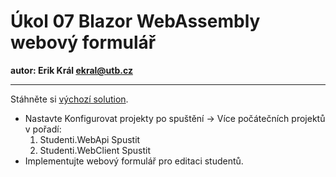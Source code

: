 # Úkol 07 Blazor WebAssembly webový formulář

**autor: Erik Král ekral@utb.cz**

---

Stáhněte si [výchozí solution](https://download-directory.github.io/?url=https%3A%2F%2Fgithub.com%2Fekral%2FFAI%2Ftree%2Fmaster%2FAF%2Fcviceni%2F07_web_form%2Fsrc).

- Nastavte Konfigurovat projekty po spuštění -> Více počátečních projektů v pořadí:
  1) Studenti.WebApi Spustit
  2) Studenti.WebClient Spustit
- Implementujte webový formulář pro editaci studentů.

